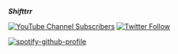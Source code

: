 ***Shifttrr***

[![YouTube Channel Subscribers](https://img.shields.io/youtube/channel/subscribers/UCZePlQi4J7SsLN1PqFyvuaw?label=Shifttrr)](https://twitter.com/Shifttrr)  [![Twitter Follow](https://img.shields.io/twitter/follow/Shifttrr?label=Shifttrr)](https://www.youtube.com/channel/UCZePlQi4J7SsLN1PqFyvuaw)

[![spotify-github-profile](https://spotify-github-profile.vercel.app/api/view?uid=kurikun.&cover_image=true&theme=compact)](https://spotify-github-profile.vercel.app/api/view?uid=kurikun.&redirect=true)
